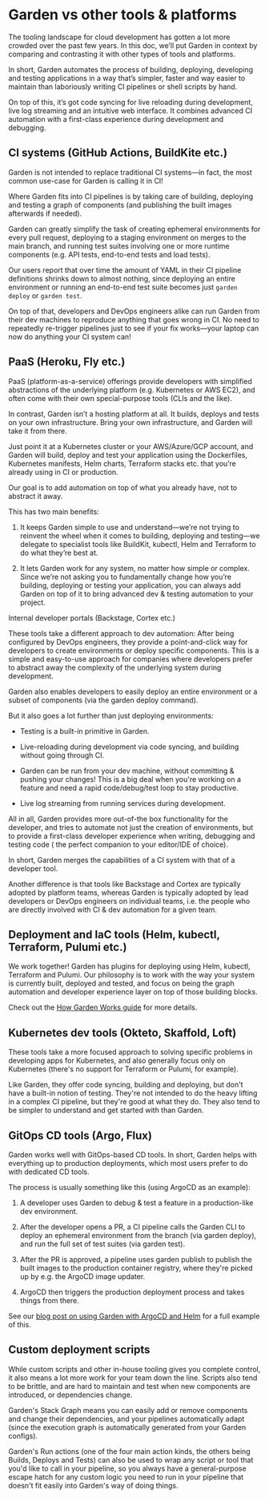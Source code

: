 # Garden vs other tools & platforms

The tooling landscape for cloud development has gotten a lot more crowded over the past few years. In this doc, we’ll
put Garden in context by comparing and contrasting it with other types of tools and platforms.

In short, Garden automates the process of building, deploying, developing and testing applications in a way that’s
simpler, faster and way easier to maintain than laboriously writing CI pipelines or shell scripts by hand.

On top of this, it’s got code syncing for live reloading during development, live log streaming and an intuitive web
interface. It combines advanced CI automation with a first-class experience during development and debugging.

## CI systems (GitHub Actions, BuildKite etc.)

Garden is not intended to replace traditional CI systems—in fact, the most common use-case for Garden is calling it in
CI!

Where Garden fits into CI pipelines is by taking care of building, deploying and testing a graph of components (and
publishing the built images afterwards if needed).

Garden can greatly simplify the task of creating ephemeral environments for every pull request, deploying to a staging
environment on merges to the main branch, and running test suites involving one or more runtime components (e.g. API
tests, end-to-end tests and load tests).

Our users report that over time the amount of YAML in their CI pipeline definitions shrinks down to almost nothing,
since deploying an entire environment or running an end-to-end test suite becomes just `garden deploy` or `garden test`.

On top of that, developers and DevOps engineers alike can run Garden from their dev machines to reproduce anything that
goes wrong in CI. No need to repeatedly re-trigger pipelines just to see if your fix works—your laptop can now do
anything your CI system can!

## PaaS (Heroku, Fly etc.)

PaaS (platform-as-a-service) offerings provide developers with simplified abstractions of the underlying platform (e.g.
Kubernetes or AWS EC2), and often come with their own special-purpose tools (CLIs and the like).

In contrast, Garden isn’t a hosting platform at all. It builds, deploys and tests on your own infrastructure. Bring your
own infrastructure, and Garden will take it from there.

Just point it at a Kubernetes cluster or your AWS/Azure/GCP account, and Garden will build, deploy and test your
application using the Dockerfiles, Kubernetes manifests, Helm charts, Terraform stacks etc. that you’re already using in
CI or production.

Our goal is to add automation on top of what you already have, not to abstract it away.

This has two main benefits:

1. It keeps Garden simple to use and understand—we’re not trying to reinvent the wheel when it comes to building,
   deploying and testing—we delegate to specialist tools like BuildKit, kubectl, Helm and Terraform to do what they’re
   best at.

2. It lets Garden work for any system, no matter how simple or complex. Since we’re not asking you to fundamentally
   change how you’re building, deploying or testing your application, you can always add Garden on top of it to bring
   advanced dev & testing automation to your project.

Internal developer portals (Backstage, Cortex etc.)

These tools take a different approach to dev automation: After being configured by DevOps engineers, they provide a
point-and-click way for developers to create environments or deploy specific components. This is a simple and
easy-to-use approach for companies where developers prefer to abstract away the complexity of the underlying system
during development.

Garden also enables developers to easily deploy an entire environment or a subset of components (via the garden deploy
command).

But it also goes a lot further than just deploying environments:

- Testing is a built-in primitive in Garden.

- Live-reloading during development via code syncing, and building without going through CI.

- Garden can be run from your dev machine, without committing & pushing your changes! This is a big deal when you're
  working on a feature and need a rapid code/debug/test loop to stay productive.

- Live log streaming from running services during development.

All in all, Garden provides more out-of-the box functionality for the developer, and tries to automate not just the
creation of environments, but to provide a first-class developer experience when writing, debugging and testing code (
the perfect companion to your editor/IDE of choice).

In short, Garden merges the capabilities of a CI system with that of a developer tool.

Another difference is that tools like Backstage and Cortex are typically adopted by platform teams, whereas Garden is
typically adopted by lead developers or DevOps engineers on individual teams, i.e. the people who are directly involved
with CI & dev automation for a given team.

## Deployment and IaC tools (Helm, kubectl, Terraform, Pulumi etc.)

We work together! Garden has plugins for deploying using Helm, kubectl, Terraform and Pulumi. Our philosophy is to work
with the way your system is currently built, deployed and tested, and focus on being the graph automation and developer
experience layer on top of those building blocks.

Check out the [How Garden Works guide](https://docs.garden.io/basics/how-garden-works) for more details.

## Kubernetes dev tools (Okteto, Skaffold, Loft)

These tools take a more focused approach to solving specific problems in developing apps for Kubernetes, and also
generally focus only on Kubernetes (there's no support for Terraform or Pulumi, for example).

Like Garden, they offer code syncing, building and deploying, but don't have a built-in notion of testing. They're not
intended to do the heavy lifting in a complex CI pipeline, but they're good at what they do. They also tend to be
simpler to understand and get started with than Garden.

## GitOps CD tools (Argo, Flux)

Garden works well with GitOps-based CD tools. In short, Garden helps with everything up to production deployments, which
most users prefer to do with dedicated CD tools.

The process is usually something like this (using ArgoCD as an example):

1. A developer uses Garden to debug & test a feature in a production-like dev environment.

2. After the developer opens a PR, a CI pipeline calls the Garden CLI to deploy an ephemeral environment from the
   branch (via garden deploy), and run the full set of test suites (via garden test).

3. After the PR is approved, a pipeline uses garden publish to publish the built images to the production container
   registry, where they're picked up by e.g. the ArgoCD image updater.

4. ArgoCD then triggers the production deployment process and takes things from there.

See our [blog post on using Garden with ArgoCD and Helm](https://garden.io/blog/argo-cd-helm-charts) for a full example
of this.

## Custom deployment scripts

While custom scripts and other in-house tooling gives you complete control, it also means a lot more work for your team
down the line. Scripts also tend to be brittle, and are hard to maintain and test when new components are introduced, or
dependencies change.

Garden's Stack Graph means you can easily add or remove components and change their dependencies, and your pipelines
automatically adapt (since the execution graph is automatically generated from your Garden configs).

Garden's Run actions (one of the four main action kinds, the others being Builds, Deploys and Tests) can also be used to
wrap any script or tool that you'd like to call in your pipeline, so you always have a general-purpose escape hatch for
any custom logic you need to run in your pipeline that doesn't fit easily into Garden's way of doing things.
